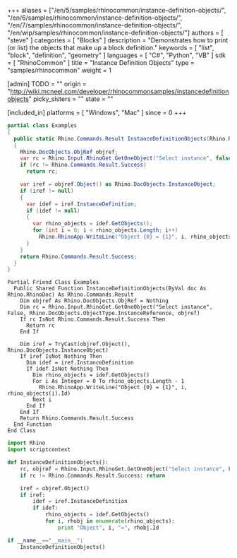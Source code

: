+++
aliases = ["/en/5/samples/rhinocommon/instance-definition-objects/", "/en/6/samples/rhinocommon/instance-definition-objects/", "/en/7/samples/rhinocommon/instance-definition-objects/", "/en/wip/samples/rhinocommon/instance-definition-objects/"]
authors = [ "steve" ]
categories = [ "Blocks" ]
description = "Demonstrates how to print (or list) the objects that make up a block definition."
keywords = [ "list", "block", "definition", "geometry" ]
languages = [ "C#", "Python", "VB" ]
sdk = [ "RhinoCommon" ]
title = "Instance Definition Objects"
type = "samples/rhinocommon"
weight = 1

[admin]
TODO = ""
origin = "http://wiki.mcneel.com/developer/rhinocommonsamples/instancedefinitionobjects"
picky_sisters = ""
state = ""

[included_in]
platforms = [ "Windows", "Mac" ]
since = 0
+++

<div class="codetab-content" id="cs">

```cs
partial class Examples
{
  public static Rhino.Commands.Result InstanceDefinitionObjects(Rhino.RhinoDoc doc)
  {
    Rhino.DocObjects.ObjRef objref;
    var rc = Rhino.Input.RhinoGet.GetOneObject("Select instance", false, Rhino.DocObjects.ObjectType.InstanceReference, out objref);
    if (rc != Rhino.Commands.Result.Success)
      return rc;

    var iref = objref.Object() as Rhino.DocObjects.InstanceObject;
    if (iref != null)
    {
      var idef = iref.InstanceDefinition;
      if (idef != null)
      {
        var rhino_objects = idef.GetObjects();
        for (int i = 0; i < rhino_objects.Length; i++)
          Rhino.RhinoApp.WriteLine("Object {0} = {1}", i, rhino_objects[i].Id);
      }
    }
    return Rhino.Commands.Result.Success;
  }
}
```

</div>


<div class="codetab-content" id="vb">

```vbnet
Partial Friend Class Examples
  Public Shared Function InstanceDefinitionObjects(ByVal doc As Rhino.RhinoDoc) As Rhino.Commands.Result
	Dim objref As Rhino.DocObjects.ObjRef = Nothing
	Dim rc = Rhino.Input.RhinoGet.GetOneObject("Select instance", False, Rhino.DocObjects.ObjectType.InstanceReference, objref)
	If rc IsNot Rhino.Commands.Result.Success Then
	  Return rc
	End If

	Dim iref = TryCast(objref.Object(), Rhino.DocObjects.InstanceObject)
	If iref IsNot Nothing Then
	  Dim idef = iref.InstanceDefinition
	  If idef IsNot Nothing Then
		Dim rhino_objects = idef.GetObjects()
		For i As Integer = 0 To rhino_objects.Length - 1
		  Rhino.RhinoApp.WriteLine("Object {0} = {1}", i, rhino_objects(i).Id)
		Next i
	  End If
	End If
	Return Rhino.Commands.Result.Success
  End Function
End Class
```

</div>


<div class="codetab-content" id="py">

```python
import Rhino
import scriptcontext

def InstanceDefinitionObjects():
    rc, objref = Rhino.Input.RhinoGet.GetOneObject("Select instance", False, Rhino.DocObjects.ObjectType.InstanceReference)
    if rc != Rhino.Commands.Result.Success: return

    iref = objref.Object()
    if iref:
        idef = iref.InstanceDefinition
        if idef:
            rhino_objects = idef.GetObjects()
            for i, rhobj in enumerate(rhino_objects):
                print "Object", i, "=", rhobj.Id

if __name__=="__main__":
    InstanceDefinitionObjects()
```

</div>
